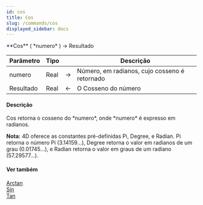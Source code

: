 ```yaml
---
id: cos
title: Cos
slug: /commands/cos
displayed_sidebar: docs
---
```


<!--REF #_command_.Cos.Syntax-->**Cos** ( *numero* ) -> Resultado<!-- END REF-->
<!--REF #_command_.Cos.Params-->
| Parâmetro | Tipo |  | Descrição |
| --- | --- | --- | --- |
| numero | Real | &srarr; | Número, em radianos, cujo cosseno é retornado |
| Resultado | Real | &larr; | O Cosseno do número |

<!-- END REF-->

#### Descrição 

<!--REF #_command_.Cos.Summary-->Cos retorna o cosseno do *numero*, onde *numero* é expresso em radianos.<!-- END REF-->

**Nota:** 4D oferece as constantes pré-definidas Pi, Degree, e Radian. Pi retorna o número Pi (3.14159...), Degree retorna o valor em radianos de um grau (0.01745...), e Radian retorna o valor em graus de um radiano (57.29577...).

#### Ver também 

[Arctan](arctan.md)  
[Sin](sin.md)  
[Tan](tan.md)  